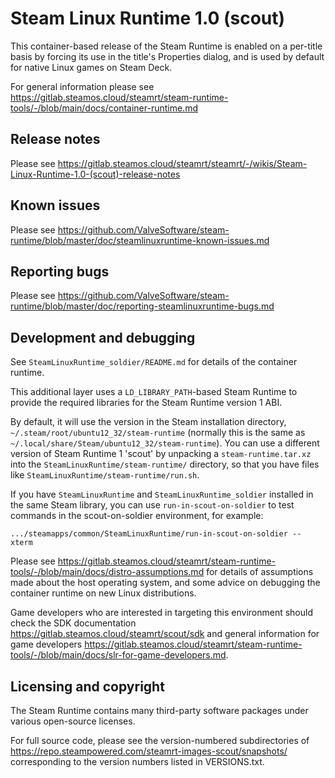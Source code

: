 Steam Linux Runtime 1.0 (scout)
===============================

This container-based release of the Steam Runtime is enabled on a
per-title basis by forcing its use in the title's Properties dialog,
and is used by default for native Linux games on Steam Deck.

For general information please see
<https://gitlab.steamos.cloud/steamrt/steam-runtime-tools/-/blob/main/docs/container-runtime.md>

Release notes
-------------

Please see
<https://gitlab.steamos.cloud/steamrt/steamrt/-/wikis/Steam-Linux-Runtime-1.0-(scout)-release-notes>

Known issues
------------

Please see
<https://github.com/ValveSoftware/steam-runtime/blob/master/doc/steamlinuxruntime-known-issues.md>

Reporting bugs
--------------

Please see
<https://github.com/ValveSoftware/steam-runtime/blob/master/doc/reporting-steamlinuxruntime-bugs.md>

Development and debugging
-------------------------

See `SteamLinuxRuntime_soldier/README.md` for details of the container
runtime.

This additional layer uses a `LD_LIBRARY_PATH`-based Steam Runtime to
provide the required libraries for the Steam Runtime version 1 ABI.

By default, it will use the version in the Steam installation directory,
`~/.steam/root/ubuntu12_32/steam-runtime` (normally this is the same as
`~/.local/share/Steam/ubuntu12_32/steam-runtime`). You can use a different
version of Steam Runtime 1 'scout' by unpacking a `steam-runtime.tar.xz`
into the `SteamLinuxRuntime/steam-runtime/` directory, so that you have
files like `SteamLinuxRuntime/steam-runtime/run.sh`.

If you have `SteamLinuxRuntime` and `SteamLinuxRuntime_soldier` installed
in the same Steam library, you can use `run-in-scout-on-soldier` to test
commands in the scout-on-soldier environment, for example:

    .../steamapps/common/SteamLinuxRuntime/run-in-scout-on-soldier -- xterm

Please see
<https://gitlab.steamos.cloud/steamrt/steam-runtime-tools/-/blob/main/docs/distro-assumptions.md>
for details of assumptions made about the host operating system, and some
advice on debugging the container runtime on new Linux distributions.

Game developers who are interested in targeting this environment should
check the SDK documentation <https://gitlab.steamos.cloud/steamrt/scout/sdk>
and general information for game developers
<https://gitlab.steamos.cloud/steamrt/steam-runtime-tools/-/blob/main/docs/slr-for-game-developers.md>.

Licensing and copyright
-----------------------

The Steam Runtime contains many third-party software packages under
various open-source licenses.

For full source code, please see the version-numbered subdirectories of
<https://repo.steampowered.com/steamrt-images-scout/snapshots/>
corresponding to the version numbers listed in VERSIONS.txt.
